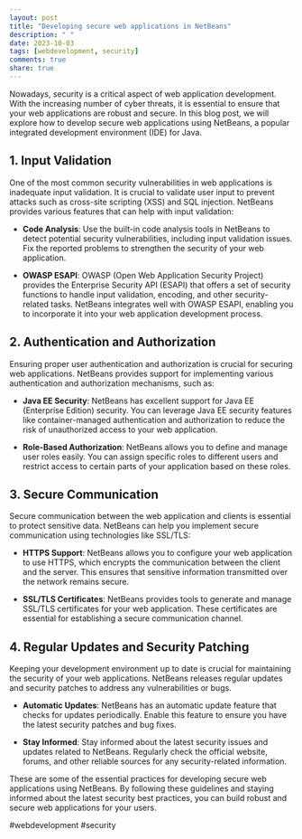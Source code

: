 ```yaml
---
layout: post
title: "Developing secure web applications in NetBeans"
description: " "
date: 2023-10-03
tags: [webdevelopment, security]
comments: true
share: true
---
```


Nowadays, security is a critical aspect of web application development. With the increasing number of cyber threats, it is essential to ensure that your web applications are robust and secure. In this blog post, we will explore how to develop secure web applications using NetBeans, a popular integrated development environment (IDE) for Java.

## 1. Input Validation

One of the most common security vulnerabilities in web applications is inadequate input validation. It is crucial to validate user input to prevent attacks such as cross-site scripting (XSS) and SQL injection. NetBeans provides various features that can help with input validation:

- **Code Analysis**: Use the built-in code analysis tools in NetBeans to detect potential security vulnerabilities, including input validation issues. Fix the reported problems to strengthen the security of your web application.

- **OWASP ESAPI**: OWASP (Open Web Application Security Project) provides the Enterprise Security API (ESAPI) that offers a set of security functions to handle input validation, encoding, and other security-related tasks. NetBeans integrates well with OWASP ESAPI, enabling you to incorporate it into your web application development process.

## 2. Authentication and Authorization

Ensuring proper user authentication and authorization is crucial for securing web applications. NetBeans provides support for implementing various authentication and authorization mechanisms, such as:

- **Java EE Security**: NetBeans has excellent support for Java EE (Enterprise Edition) security. You can leverage Java EE security features like container-managed authentication and authorization to reduce the risk of unauthorized access to your web application.

- **Role-Based Authorization**: NetBeans allows you to define and manage user roles easily. You can assign specific roles to different users and restrict access to certain parts of your application based on these roles.

## 3. Secure Communication

Secure communication between the web application and clients is essential to protect sensitive data. NetBeans can help you implement secure communication using technologies like SSL/TLS:

- **HTTPS Support**: NetBeans allows you to configure your web application to use HTTPS, which encrypts the communication between the client and the server. This ensures that sensitive information transmitted over the network remains secure.

- **SSL/TLS Certificates**: NetBeans provides tools to generate and manage SSL/TLS certificates for your web application. These certificates are essential for establishing a secure communication channel.

## 4. Regular Updates and Security Patching

Keeping your development environment up to date is crucial for maintaining the security of your web applications. NetBeans releases regular updates and security patches to address any vulnerabilities or bugs.

- **Automatic Updates**: NetBeans has an automatic update feature that checks for updates periodically. Enable this feature to ensure you have the latest security patches and bug fixes.

- **Stay Informed**: Stay informed about the latest security issues and updates related to NetBeans. Regularly check the official website, forums, and other reliable sources for any security-related information.

These are some of the essential practices for developing secure web applications using NetBeans. By following these guidelines and staying informed about the latest security best practices, you can build robust and secure web applications for your users.

#webdevelopment #security